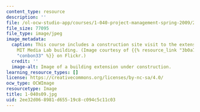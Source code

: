 ```yaml
---
content_type: resource
description: ''
file: /ol-ocw-studio-app/courses/1-040-project-management-spring-2009/2ee32d068981d65519c8c094c5c11c03_1-040s09.jpg
file_size: 77095
file_type: image/jpeg
image_metadata:
  caption: This course includes a construction site visit to the extension of the
    MIT Media Lab building. (Image courtesy of {{% resource_link "3b0a7f91-c1fa-451a-92ea-84c814d76c56"
    "conbon33" %}} on Flickr.)
  credit: ''
  image-alt: Image of a building extension under construction.
learning_resource_types: []
license: https://creativecommons.org/licenses/by-nc-sa/4.0/
ocw_type: OCWImage
resourcetype: Image
title: 1-040s09.jpg
uid: 2ee32d06-8981-d655-19c8-c094c5c11c03
---
```


